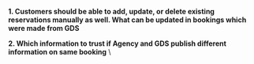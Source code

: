 **1. Customers should be able to add, update, or delete existing reservations manually as well. What can be updated in bookings which were made from GDS**

**2. Which information to trust if Agency and GDS publish different information on same booking** \